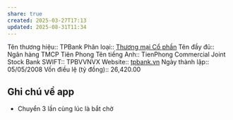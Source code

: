 ```yaml
---
share: true
created: 2025-03-27T17:13
updated: 2025-08-31T11:34
---
```

Tên thương hiệu:: TPBank
Phân loại:: [Thương mại Cổ phần](Th%C6%B0%C6%A1ng%20m%E1%BA%A1i%20C%E1%BB%95%20ph%E1%BA%A7n.md)
Tên đầy đủ:: Ngân hàng TMCP Tiên Phong
Tên tiếng Anh:: TienPhong Commercial Joint Stock Bank
SWIFT:: TPBVVNVX
Website:: [tpbank.vn](tpbank.vn)
Ngày thành lập:: 05/05/2008
Vốn điều lệ (tỷ đồng):: 26,420.00

## Ghi chú về app
- Chuyển 3 lần cùng lúc là bắt chờ